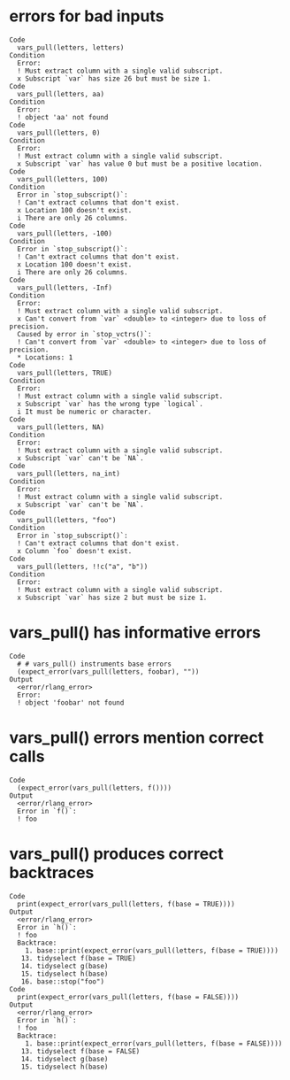 # errors for bad inputs

    Code
      vars_pull(letters, letters)
    Condition
      Error:
      ! Must extract column with a single valid subscript.
      x Subscript `var` has size 26 but must be size 1.
    Code
      vars_pull(letters, aa)
    Condition
      Error:
      ! object 'aa' not found
    Code
      vars_pull(letters, 0)
    Condition
      Error:
      ! Must extract column with a single valid subscript.
      x Subscript `var` has value 0 but must be a positive location.
    Code
      vars_pull(letters, 100)
    Condition
      Error in `stop_subscript()`:
      ! Can't extract columns that don't exist.
      x Location 100 doesn't exist.
      i There are only 26 columns.
    Code
      vars_pull(letters, -100)
    Condition
      Error in `stop_subscript()`:
      ! Can't extract columns that don't exist.
      x Location 100 doesn't exist.
      i There are only 26 columns.
    Code
      vars_pull(letters, -Inf)
    Condition
      Error:
      ! Must extract column with a single valid subscript.
      x Can't convert from `var` <double> to <integer> due to loss of precision.
      Caused by error in `stop_vctrs()`:
      ! Can't convert from `var` <double> to <integer> due to loss of precision.
      * Locations: 1
    Code
      vars_pull(letters, TRUE)
    Condition
      Error:
      ! Must extract column with a single valid subscript.
      x Subscript `var` has the wrong type `logical`.
      i It must be numeric or character.
    Code
      vars_pull(letters, NA)
    Condition
      Error:
      ! Must extract column with a single valid subscript.
      x Subscript `var` can't be `NA`.
    Code
      vars_pull(letters, na_int)
    Condition
      Error:
      ! Must extract column with a single valid subscript.
      x Subscript `var` can't be `NA`.
    Code
      vars_pull(letters, "foo")
    Condition
      Error in `stop_subscript()`:
      ! Can't extract columns that don't exist.
      x Column `foo` doesn't exist.
    Code
      vars_pull(letters, !!c("a", "b"))
    Condition
      Error:
      ! Must extract column with a single valid subscript.
      x Subscript `var` has size 2 but must be size 1.

# vars_pull() has informative errors

    Code
      # # vars_pull() instruments base errors
      (expect_error(vars_pull(letters, foobar), ""))
    Output
      <error/rlang_error>
      Error:
      ! object 'foobar' not found

# vars_pull() errors mention correct calls

    Code
      (expect_error(vars_pull(letters, f())))
    Output
      <error/rlang_error>
      Error in `f()`:
      ! foo

# vars_pull() produces correct backtraces

    Code
      print(expect_error(vars_pull(letters, f(base = TRUE))))
    Output
      <error/rlang_error>
      Error in `h()`:
      ! foo
      Backtrace:
        1. base::print(expect_error(vars_pull(letters, f(base = TRUE))))
       13. tidyselect f(base = TRUE)
       14. tidyselect g(base)
       15. tidyselect h(base)
       16. base::stop("foo")
    Code
      print(expect_error(vars_pull(letters, f(base = FALSE))))
    Output
      <error/rlang_error>
      Error in `h()`:
      ! foo
      Backtrace:
        1. base::print(expect_error(vars_pull(letters, f(base = FALSE))))
       13. tidyselect f(base = FALSE)
       14. tidyselect g(base)
       15. tidyselect h(base)


